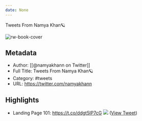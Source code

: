 ```yaml
---
date: None
---
```

Tweets From Namya Khan🪐

![rw-book-cover](https://pbs.twimg.com/profile_images/1651235112468594691/tx_TaL7Q.jpg)

## Metadata
- Author: [[@namyakhann on Twitter]]
- Full Title: Tweets From Namya Khan🪐
- Category: #tweets
- URL: https://twitter.com/namyakhann

## Highlights
- Landing Page 101: https://t.co/ddgt5IP7cG
  ![](https://pbs.twimg.com/media/F9mpa5LaMAABpDH.jpg) ([View Tweet](https://twitter.com/namyakhann/status/1718591016763285921))
